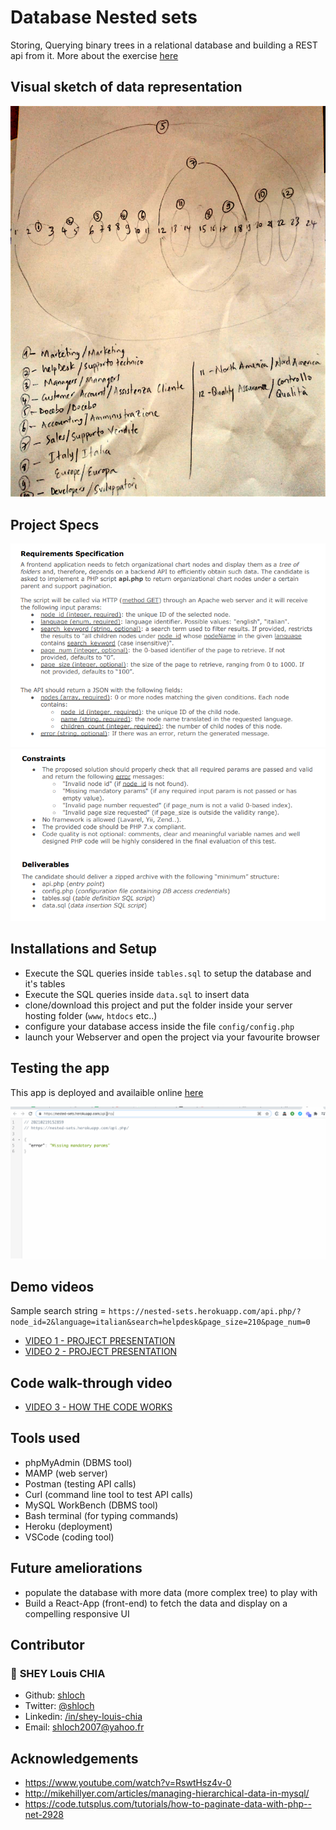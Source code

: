 # Database Nested sets

Storing, Querying binary trees in a relational database and building a REST api from it.
More about the exercise [here](https://github.com/shloch/DatabaseNestedSets/blob/main/Backend%20Developer%20Test%20-%20PHP%20NEW%2010_20.pdf)

## Visual sketch of data representation

![alt text](https://github.com/shloch/DatabaseNestedSets/blob/main/images/sketch.jpeg)

## Project Specs

![alt text](https://github.com/shloch/DatabaseNestedSets/blob/main/images/requirements.jpg)
![alt text](https://github.com/shloch/DatabaseNestedSets/blob/main/images/constraints.jpeg)


## Installations and Setup



- Execute the SQL queries inside `tables.sql` to setup the database and it's tables
- Execute the SQL queries inside `data.sql` to insert data
- clone/download this project and put the folder inside your server hosting folder (`www`, `htdocs` etc..)
- configure your database access inside the file  `config/config.php`
- launch your Webserver and open the project via your favourite browser


## Testing the app

This app is deployed and availaible online [here](https://nested-sets.herokuapp.com/api.php/)

![alt text](https://github.com/shloch/DatabaseNestedSets/blob/main/images/url.gif)

## Demo videos 


Sample search string = `https://nested-sets.herokuapp.com/api.php/?node_id=2&language=italian&search=helpdesk&page_size=210&page_num=0`

- [VIDEO 1 - PROJECT PRESENTATION](https://www.loom.com/share/afcc37bddd414dc8b027b6dca27fefba)
- [VIDEO 2 - PROJECT PRESENTATION](https://www.loom.com/share/b2bc3f4fd9334fa1a470e3fc51310b30)


## Code walk-through video

- [VIDEO 3 - HOW THE CODE WORKS](https://www.loom.com/share/a31fa194b9784fbbbd3e99d49f566fd6)

## Tools used

- phpMyAdmin (DBMS tool)
- MAMP (web server)
- Postman (testing API calls)
- Curl (command line tool to test API calls)
- MySQL WorkBench (DBMS tool)
- Bash terminal (for typing commands)
- Heroku (deployment)
- VSCode (coding tool)

## Future ameliorations
- populate the database with more data (more complex tree) to play with
- Build a React-App (front-end) to fetch the data and display on a compelling responsive UI

## Contributor

### 👤 **SHEY Louis CHIA**

- Github: [shloch](https://github.com/shloch)
- Twitter: [@shloch](https://twitter.com/shloch)
- Linkedin: [/in/shey-louis-chia](https://www.linkedin.com/in/shey-louis-chia)
- Email: shloch2007@yahoo.fr


## Acknowledgements
- https://www.youtube.com/watch?v=RswtHsz4v-0
- http://mikehillyer.com/articles/managing-hierarchical-data-in-mysql/
- https://code.tutsplus.com/tutorials/how-to-paginate-data-with-php--net-2928

